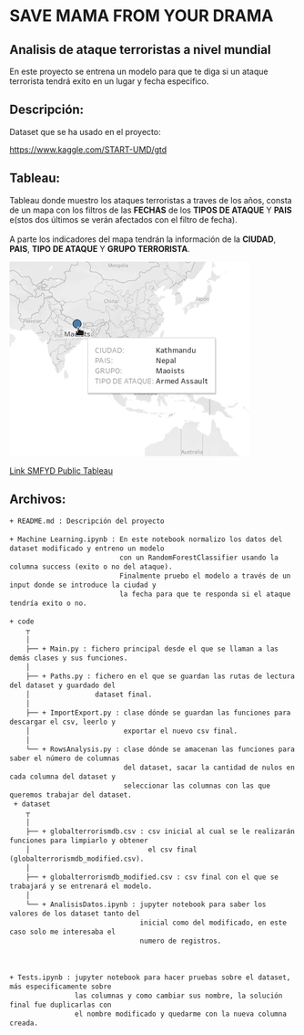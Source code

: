 
# SAVE MAMA FROM YOUR DRAMA

## Analisis de ataque terroristas a nivel mundial

En este proyecto se entrena un modelo para que te diga si un ataque terrorista tendrá exito en un lugar 
y fecha especifico.

## Descripción:

Dataset que se ha usado en el proyecto:

https://www.kaggle.com/START-UMD/gtd

## Tableau:

Tableau donde muestro los ataques terroristas a traves de los años, consta de un mapa con los filtros de las **FECHAS** de los **TIPOS DE ATAQUE** Y  **PAIS** e(stos dos últimos se verán afectados con el filtro de fecha). <br /><br />
A parte los indicadores del mapa tendrán la información de la **CIUDAD**, **PAIS**, **TIPO DE ATAQUE** Y **GRUPO TERRORISTA**.

![Datos](MapaInfoCiudad.png)

[Link SMFYD Public Tableau](https://public.tableau.com/profile/rafaelperez#!/vizhome/Book1_15702936581860/Dashboard1)

## Archivos:
```
+ README.md : Descripción del proyecto

+ Machine Learning.ipynb : En este notebook normalizo los datos del dataset modificado y entreno un modelo 
                           con un RandomForestClassifier usando la columna success (exito o no del ataque).
                           Finalmente pruebo el modelo a través de un input donde se introduce la ciudad y 
                           la fecha para que te responda si el ataque tendría exito o no.

+ code 
    ┬
    │  
    ├── + Main.py : fichero principal desde el que se llaman a las demás clases y sus funciones.  
    │  
    ├── + Paths.py : fichero en el que se guardan las rutas de lectura del dataset y guardado del   
    │                dataset final.
    │                          
    ├── + ImportExport.py : clase dónde se guardan las funciones para descargar el csv, leerlo y   
    │                       exportar el nuevo csv final.  
    │                          
    └── + RowsAnalysis.py : clase dónde se amacenan las funciones para saber el número de columnas 
                            del dataset, sacar la cantidad de nulos en cada columna del dataset y 
                            seleccionar las columnas con las que queremos trabajar del dataset.  
 + dataset 
    ┬
    │  
    ├── + globalterrorismdb.csv : csv inicial al cual se le realizarán funciones para limpiarlo y obtener  
    │                             el csv final (globalterrorismdb_modified.csv).
    │                          
    ├── + globalterrorismdb_modified.csv : csv final con el que se trabajará y se entrenará el modelo. 
    │                          
    └── + AnalisisDatos.ipynb : jupyter notebook para saber los valores de los dataset tanto del 
                                inicial como del modificado, en este caso solo me interesaba el
                                numero de registros.
                            
                            
                            
+ Tests.ipynb : jupyter notebook para hacer pruebas sobre el dataset, más especificamente sobre 
                las columnas y como cambiar sus nombre, la solución final fue duplicarlas con
                el nombre modificado y quedarme con la nueva columna creada.
```
